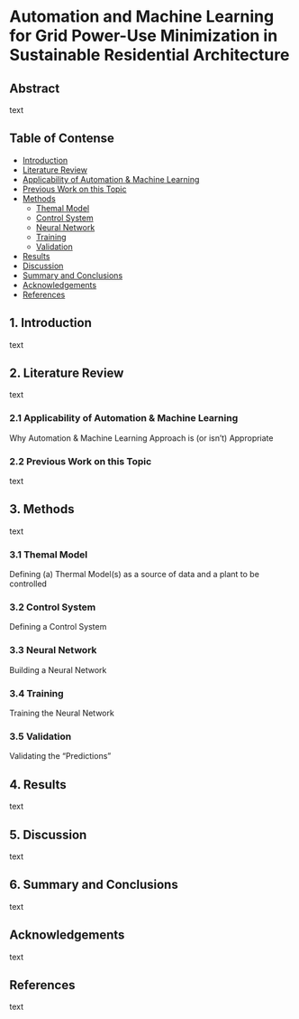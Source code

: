 # Automation and Machine Learning for Grid Power-Use Minimization in Sustainable Residential Architecture

## Abstract

text

## Table of Contense 

* [Introduction](#section_1)
* [Literature Review](#section_2)
* [Applicability of Automation & Machine Learning](#section_2_1)
* [Previous Work on this Topic](#section_2_2)
* [Methods](#section_3)
  * [Themal Model](#section_3_1)
  * [Control System](#section_3_2)
  * [Neural Network](#section_3_3)
  * [Training](#section_3_4)
  * [Validation](#section_3_5)
* [Results](#section_4)
* [Discussion](#section_5)
* [Summary and Conclusions](#section_6)
* [Acknowledgements](#acknowledgements)
* [References](#references)

## 1. Introduction <a class="anchor" id="section_1"></a>

text

## 2. Literature Review <a class="anchor" id="section_2"></a>

text

### 2.1 Applicability of Automation & Machine Learning  <a class="anchor" id="section_2_1"></a>

Why Automation & Machine Learning Approach is (or isn’t) Appropriate

### 2.2 Previous Work on this Topic <a class="anchor" id="section_2_2"></a>

text

## 3. Methods <a class="anchor" id="section_3"></a>

text

### 3.1 Themal Model <a class="anchor" id="section_3_1"></a>

Defining (a) Thermal Model(s) as a source of data and a plant to be controlled

### 3.2 Control System <a class="anchor" id="section_3_2"></a>

Defining a Control System

### 3.3 Neural Network <a class="anchor" id="section_3_3"></a>

Building a Neural Network

### 3.4 Training <a class="anchor" id="section_3_4"></a>

Training the Neural Network

### 3.5 Validation <a class="anchor" id="section_3_5"></a>

Validating the “Predictions”

## 4. Results <a class="anchor" id="section_4"></a>

text

## 5. Discussion <a class="anchor" id="section_5"></a>

text

## 6. Summary and Conclusions <a class="anchor" id="section_6"></a>

text

## Acknowledgements <a class="anchor" id="acknowledgements"></a>

text

## References <a class="anchor" id="references"></a>

text
